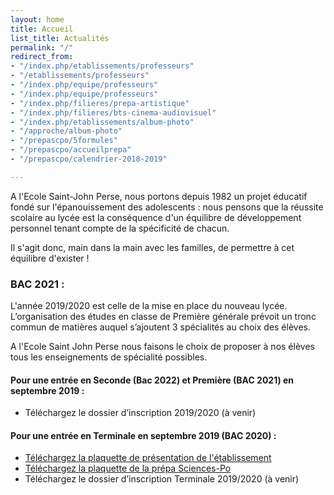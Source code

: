 ```yaml
---
layout: home
title: Accueil
list_title: Actualités
permalink: "/"
redirect_from:
- "/index.php/etablissements/professeurs"
- "/etablissements/professeurs"
- "/index.php/equipe/professeurs"
- "/index.php/equipe/professeurs"
- "/index.php/filieres/prepa-artistique"
- "/index.php/filieres/bts-cinema-audiovisuel"
- "/index.php/etablissements/album-photo"
- "/approche/album-photo"
- "/prepascpo/5formules"
- "/prepascpo/accueilprepa"
- "/prepascpo/calendrier-2018-2019"

---
```

A l'Ecole Saint-John Perse, nous portons depuis 1982 un projet éducatif fondé sur l'épanouissement des adolescents : nous pensons que la réussite scolaire au lycée est la conséquence d'un équilibre de développement personnel tenant compte de la spécificité de chacun.

Il s'agit donc, main dans la main avec les familles, de permettre à cet équilibre d'exister !

### **BAC 2021 :**

L'année 2019/2020 est celle de la mise en place du nouveau lycée. L’organisation des études en classe de Première générale prévoit un tronc commun de matières auquel s’ajoutent 3 spécialités au choix des élèves.

A l'Ecole Saint John Perse nous faisons le choix de proposer à nos élèves tous les enseignements de spécialité possibles.

#### **Pour une entrée en Seconde (Bac 2022) et Première (BAC 2021) en septembre 2019 :**

* Téléchargez le dossier d’inscription 2019/2020 (à venir)

#### **Pour une entrée en Terminale en septembre 2019 (BAC 2020) :**

* [Téléchargez la plaquette de présentation de l'établissement](/images/plaquette_2018_2019.pdf)
* [Téléchargez la plaquette de la prépa Sciences-Po](/images/plaquette_prepa_sciences-po.pdf)
* Téléchargez le dossier d’inscription Terminale 2019/2020 (à venir)